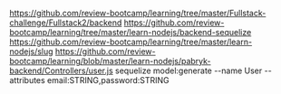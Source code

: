https://github.com/review-bootcamp/learning/tree/master/Fullstack-challenge/Fullstack2/backend
https://github.com/review-bootcamp/learning/tree/master/learn-nodejs/backend-sequelize
https://github.com/review-bootcamp/learning/tree/master/learn-nodejs/slug
https://github.com/review-bootcamp/learning/blob/master/learn-nodejs/pabryk-backend/Controllers/user.js
sequelize model:generate --name User --attributes email:STRING,password:STRING